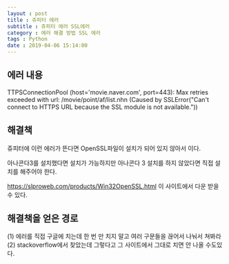 ```yaml
---
layout : post
title : 쥬피터 에러
subtitle : 쥬피터 에러 SSL에러
category : 에러 해결 방법 SSL 에러
tags : Python
date : 2019-04-06 15:14:00
---
```


## 에러 내용
TTPSConnectionPool
(host='movie.naver.com', port=443):
Max retries exceeded with url: /movie/point/af/list.nhn
(Caused by SSLError("Can't connect to HTTPS URL because the SSL module is not available."))

## 해결책

쥬피터에 이런 에러가 뜬다면 OpenSSL파일이 설치가 되어 있지 않아서 이다.

아나콘다3를 설치했다면 설치가 가능하지만 아나콘다 3 설치를 하지 않았다면
직접 설치를 해주어야 한다.

https://slproweb.com/products/Win32OpenSSL.html
이 사이트에서 다운 받을 수 있다.

## 해결책을 얻은 경로
(1) 에러를 직접 구글에 치는데 한 번 만 치지 말고 여러 구문들을 끊어서 나눠서 쳐봐라
(2) stackoverflow에서 찾았는데 그렇다고 그 사이트에서 그대로 치면 안 나올 수도있다.

